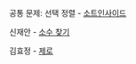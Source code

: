 공통 문제: 선택 정렬 - [소트인사이드](https://www.acmicpc.net/problem/1427)

신재안 - [소수 찾기](https://www.acmicpc.net/problem/1978)

김효정 - [제로](https://www.acmicpc.net/problem/10773)
